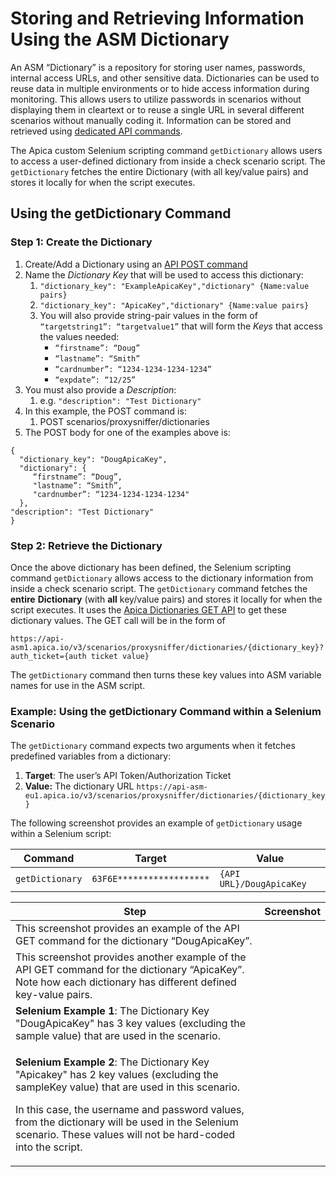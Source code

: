 # Storing and Retrieving Information Using the ASM Dictionary

An ASM “Dictionary” is a repository for storing user names, passwords, internal access URLs, and other sensitive data. Dictionaries can be used to reuse data in multiple environments or to hide access information during monitoring. This allows users to utilize passwords in scenarios without displaying them in cleartext or to reuse a single URL in several different scenarios without manually coding it. Information can be stored and retrieved using [dedicated API commands](https://api-wpm.apicasystem.com/v3/Help#href-Dictionaries).

The Apica custom Selenium scripting command `getDictionary` allows users to access a user-defined dictionary from inside a check scenario script. The `getDictionary` fetches the entire Dictionary (with all key/value pairs) and stores it locally for when the script executes.&#x20;

## Using the getDictionary Command <a href="#storingandretrievinginformationusingtheasmdictionary-usingthegetdictionarycommand" id="storingandretrievinginformationusingtheasmdictionary-usingthegetdictionarycommand"></a>

### Step 1: Create the Dictionary <a href="#storingandretrievinginformationusingtheasmdictionary-step1-createthedictionary" id="storingandretrievinginformationusingtheasmdictionary-step1-createthedictionary"></a>

1. Create/Add a Dictionary using an [API POST command](https://api-wpm.apicasystem.com/v3/Help/Route/POST-scenarios-proxysniffer-dictionaries)
2. Name the _Dictionary Key_ that will be used to access this dictionary:
   1. `"dictionary_key": "ExampleApicaKey","dictionary" {Name:value pairs}`
   2. `"dictionary_key": "ApicaKey","dictionary" {Name:value pairs}`
   3. You will also provide string-pair values in the form of `“targetstring1”: “targetvalue1”` that will form the _Keys_ that access the values needed:
      * `“firstname”: “Doug”`
      * `“lastname”: “Smith”`
      * `“cardnumber”: “1234-1234-1234-1234”`
      * `“expdate”: “12/25”`
3. You must also provide a _Description_:
   1. e.g. `"description": "Test Dictionary"`
4. In this example, the POST command is:
   1. POST scenarios/proxysniffer/dictionaries
5. The POST body for one of the examples above is:

```
{
  "dictionary_key": "DougApicaKey",   
  "dictionary": {
     “firstname”: “Doug”,
     "lastname”: “Smith”,
     "cardnumber”: “1234-1234-1234-1234"
  },
"description": "Test Dictionary"
}
```

### Step 2: Retrieve the Dictionary <a href="#storingandretrievinginformationusingtheasmdictionary-step2-retrievethedictionary" id="storingandretrievinginformationusingtheasmdictionary-step2-retrievethedictionary"></a>

Once the above dictionary has been defined, the Selenium scripting command `getDictionary` allows access to the dictionary information from inside a check scenario script. The `getDictionary` command fetches the **entire** **Dictionary** (with **all** key/value pairs) and stores it locally for when the script executes. It uses the [Apica Dictionaries GET API](https://api-wpm.apicasystem.com/v3/help#href-Dictionaries) to get these dictionary values. The GET call will be in the form of

`https://api-asm1.apica.io/v3/scenarios/proxysniffer/dictionaries/{dictionary_key}?auth_ticket={auth ticket value}`

The `getDictionary` command then turns these key values into ASM variable names for use in the ASM script.

### Example: Using the getDictionary Command within a Selenium Scenario <a href="#storingandretrievinginformationusingtheasmdictionary-example-usingthegetdictionarycommandwithinasele" id="storingandretrievinginformationusingtheasmdictionary-example-usingthegetdictionarycommandwithinasele"></a>

The `getDictionary` command expects two arguments when it fetches predefined variables from a dictionary:

1. **Target**: The user’s API Token/Authorization Ticket
2. **Value:** The dictionary URL `https://api-asm-eu1.apica.io/v3/scenarios/proxysniffer/dictionaries/{dictionary_key}`

The following screenshot provides an example of `getDictionary` usage within a Selenium script:



| **Command**     | **Target**                | **Value**                |
| --------------- | ------------------------- | ------------------------ |
| `getDictionary` | `63F6E******************` | `{API URL}/DougApicaKey` |

| Step                                                                                                                                                                                                                                                                                                                             | Screenshot |
| -------------------------------------------------------------------------------------------------------------------------------------------------------------------------------------------------------------------------------------------------------------------------------------------------------------------------------- | ---------- |
| This screenshot provides an example of the API GET command for the dictionary “DougApicaKey”.                                                                                                                                                                                                                                    |            |
| This screenshot provides another example of the API GET command for the dictionary “ApicaKey”. Note how each dictionary has different defined key-value pairs.                                                                                                                                                                   |            |
| **Selenium Example 1**: The Dictionary Key "DougApicaKey" has 3 key values (excluding the sample value) that are used in the scenario.                                                                                                                                                                                           |            |
| <p><strong>Selenium Example 2</strong>: The Dictionary Key "Apicakey" has 2 key values (excluding the sampleKey value) that are used in this scenario.</p><p>In this case, the username and password values, from the dictionary will be used in the Selenium scenario. These values will not be hard-coded into the script.</p> |            |
